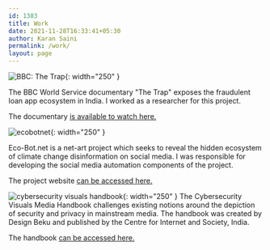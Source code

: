 ```yaml
---
id: 1383
title: Work
date: 2021-11-28T16:33:41+05:30
author: Karan Saini
permalink: /work/
layout: page
---
```


![BBC: The Trap](/media/bbc-the-trap.jpg){: width="250" }

The BBC World Service documentary "The Trap" exposes the fraudulent loan app ecosystem in India. I worked as a researcher for this project.

The documentary <a href="https://www.youtube.com/watch?v=JilJhn_tP-c">is available to watch here.</a>

![ecobotnet](/media/eco-bot.png){: width="250" }

Eco-Bot.net is a net-art project which seeks to reveal the hidden ecosystem of climate change disinformation on social media. I was responsible for developing the social media automation components of the project.

The project website <a href="http://eco-bot.net">can be accessed here.</a>

![cybersecurity visuals handbook](/media/cpage.jpg){: width="250" }
The Cybersecurity Visuals Media Handbook challenges existing notions around the depiction of security and privacy in mainstream media. The handbook was created by Design Beku and published by the Centre for Internet and Society, India.

The handbook <a href="https://cis-india.github.io/cybersecurityvisuals/index">can be accessed here.

